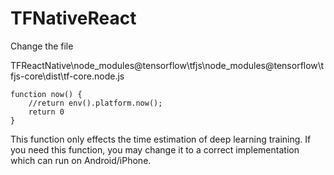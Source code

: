 # TFNativeReact

Change the file

TFReactNative\node_modules\@tensorflow\tfjs\node_modules\@tensorflow\tfjs-core\dist\tf-core.node.js

```
function now() {
    //return env().platform.now();
    return 0
}
```

This function only effects the time estimation of deep learning training. If you need this function, you may change it to a correct implementation which can run on Android/iPhone.
